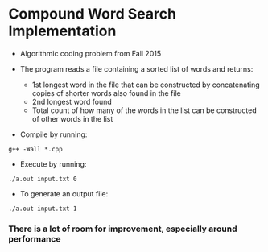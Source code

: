 # Compound Word Search Implementation

* Algorithmic coding problem from Fall 2015
* The program reads a file containing a sorted list of words and returns:
    * 1st longest word in the file that can be constructed by concatenating copies of shorter words also found in the file
    * 2nd longest word found
    * Total count of how many of the words in the list can be constructed of other words in the list

* Compile by running:

```
g++ -Wall *.cpp
```

* Execute by running:

```
./a.out input.txt 0
```

* To generate an output file:

```
./a.out input.txt 1
```

### There is a lot of room for improvement, especially around performance